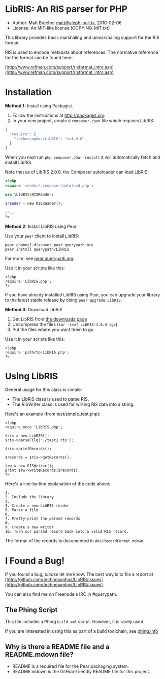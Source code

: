 # LibRIS: An RIS parser for PHP

* Author: Matt Butcher <matt@aleph-null.tv>, 2010-02-06
* License: An MIT-like license (COPYING-MIT.txt)

This library provides basic marshaling and unmarshaling support for
the RIS format.

RIS is used to encode metadata about references. The normative 
reference for the format can be found here:

[http://www.refman.com/support/risformat_intro.asp](http://www.refman.com/support/risformat_intro.asp)

# Installation

**Method 1:** Install using Packagist.

1. Follow the instructions at http://packagist.org
2. In your new project, create a `composer.json` file which requires
   LibRIS:

```javascript
{
  "require": {
    "technosophos/LibRIS": ">=1.0.0"
  }
}
```

When you next run `php composer.phar install` it will automatically
fetch and install LibRIS.

Note that as of LibRIS 2.0.0, the Composer autoloader can load
LibRIS:

```php
<?php
require 'vendor/.composer/autoload.php';

use \LibRIS\RISReader;

$reader = new RISReader();

//...
?>
```

**Method 2:** Install LibRIS using Pear

Use your `pear` client to install LibRIS:

    pear channel-discover pear.querypath.org
    pear install querypath/LibRIS

For more, see [pear.querypath.org](http://pear.querypath.org).

Use it in your scripts like this:

    <?php
    require 'LibRIS.php';
    ?>

If you have already installed LibRIS using Pear, you can upgrade your library to the latest stable release by doing `pear upgrade LibRIS`.

**Method 3:** Download LibRIS

1. Get LibRIS from [the downloads page](http://github.com/technosophos/LibRIS/downloads)
2. Uncompress the files (`tar -zxvf LibRIS-1.0.0.tgz`)
3. Put the files where you want them to go.

Use it in your scripts like this:

    <?php
    require 'path/to/LibRIS.php';
    ?>

# Using LibRIS

General usage for this class is simple:

- The LibRIS class is used to parse RIS.
- The RISWriter class is used for writing RIS data into a string.

Here's an example (from test/simple_test.php):

    <?php
    require_once 'LibRIS.php';

    $ris = new LibRIS();
    $ris->parseFile('./test1.ris');

    $ris->printRecords();

    $records = $ris->getRecords();

    $rw = new RISWriter();
    print $rw->writeRecords($records);
    ?>

Here's a line-by-line explanation of the code above:

    1. 
    2. Include the library
    3. 
    4. Create a new LibRIS reader
    5. Parse a file
    6. 
    7. Pretty-print the parsed records
    8. 
    9. Create a new writer
    10. Turn our parsed record back into a valid RIS record.

The format of the records is documented in `doc/RecordFormat.mdown`.

# I Found a Bug!

If you found a bug, *please* let me know. The best way is to file a report at 
[http://github.com/technosophos/LibRIS/issues](http://github.com/technosophos/LibRIS/issues).

You can also find me on Freenode's IRC in #querypath.

## The Phing Script

This file includes a Phing `build.xml` script. However, it is rarely used.

If you are interested in using this as part of a build toolchain, see [phing.info](http://phing.info)

## Why is there a README file and a README.mdown file?

* README is a required file for the Pear packaging system.
* README.mdown is the GitHub-friendly README file for this project.
